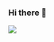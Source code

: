 ### Hi there 👋
![](https://user-images.githubusercontent.com/42115530/92640221-9728ca00-f2fa-11ea-8994-c72b26e937de.gif)
<!--
**kaushikData/kaushikData** is a ✨ _special_ ✨ repository because its `README.md` (this file) appears on your GitHub profile.

Here are some ideas to get you started:

- 🔭 I’m currently working on ...
- 🌱 I’m currently learning ...
- 👯 I’m looking to collaborate on ...
- 🤔 I’m looking for help with ...
- 💬 Ask me about ...
- 📫 How to reach me: ...
- 😄 Pronouns: ...
- ⚡ Fun fact: ...
-->
